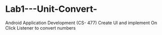 # Lab1---Unit-Convert-
Android Application Development (CS- 477) 
Create UI and implement On Click Listener to convert numbers 
